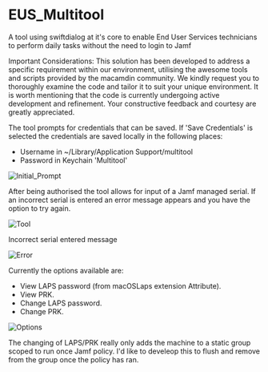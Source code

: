 # EUS_Multitool
A tool using swiftdialog at it's core to enable End User Services technicians to perform daily tasks without the need to login to Jamf

Important Considerations: This solution has been developed to address a specific requirement within our environment, utilising the awesome tools and scripts provided by the macamdin community. We kindly request you to thoroughly examine the code and tailor it to suit your unique environment. It is worth mentioning that the code is currently undergoing active development and refinement. Your constructive feedback and courtesy are greatly appreciated.

The tool prompts for credentials that can be saved. If 'Save Credentials' is selected the credentials are saved locally in the following places:

  * Username in ~/Library/Application Support/multitool
  * Password in Keychain 'Multitool'

![Initial_Prompt](https://github.com/5kinner/EUS_Multitool/assets/33225587/d517b227-728c-40b1-a592-659efe7356cc)


After being authorised the tool allows for input of a Jamf managed serial. If an incorrect serial is entered an error message appears and you have the option to try again.

![Tool](https://github.com/5kinner/EUS_Multitool/assets/33225587/c5494f62-eff8-46ed-9f8c-2d418cc651fd)

Incorrect serial entered message

![Error](https://github.com/5kinner/EUS_Multitool/assets/33225587/454bd74f-f0c4-48d6-bdb6-2eb21156b6c1)

Currently the options available are:

  * View LAPS password (from macOSLaps extension Attribute).
  * View PRK.
  * Change LAPS password.
  * Change PRK.

![Options](https://github.com/5kinner/EUS_Multitool/assets/33225587/f83a77d1-3fa4-47cb-a5d4-c611e51a76b6)

The changing of LAPS/PRK really only adds the machine to a static group scoped to run once Jamf policy. I'd like to develeop this to flush and remove from the group once the policy has ran.
